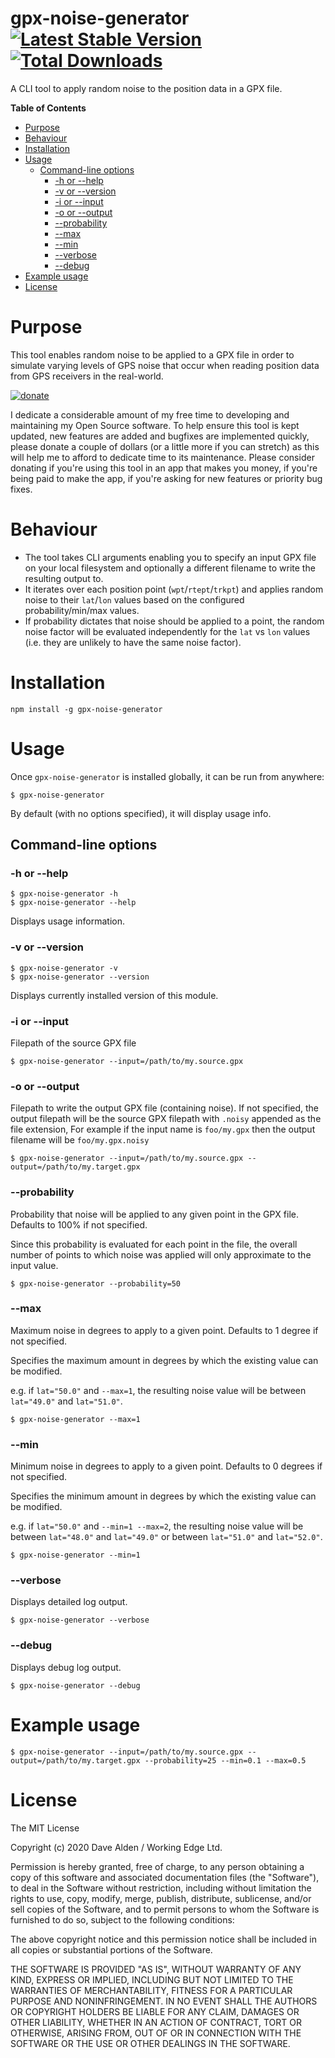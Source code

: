gpx-noise-generator [![Latest Stable Version](https://img.shields.io/npm/v/gpx-noise-generator.svg)](https://www.npmjs.com/package/gpx-noise-generator) [![Total Downloads](https://img.shields.io/npm/dt/gpx-noise-generator.svg)](https://npm-stat.com/charts.html?package=gpx-noise-generator)
=====================
A CLI tool to apply random noise to the position data in a GPX file.

<!-- START doctoc generated TOC please keep comment here to allow auto update -->
<!-- DON'T EDIT THIS SECTION, INSTEAD RE-RUN doctoc TO UPDATE -->
**Table of Contents**

- [Purpose](#purpose)
- [Behaviour](#behaviour)
- [Installation](#installation)
- [Usage](#usage)
  - [Command-line options](#command-line-options)
    - [-h or --help](#-h-or---help)
    - [-v or --version](#-v-or---version)
    - [-i or --input](#-i-or---input)
    - [-o or --output](#-o-or---output)
    - [--probability](#--probability)
    - [--max](#--max)
    - [--min](#--min)
    - [--verbose](#--verbose)
    - [--debug](#--debug)
- [Example usage](#example-usage)
- [License](#license)

<!-- END doctoc generated TOC please keep comment here to allow auto update -->

# Purpose
This tool enables random noise to be applied to a GPX file in order to simulate varying levels of GPS noise that occur when reading position data from GPS receivers in the real-world.

<!-- DONATE -->
[![donate](https://www.paypalobjects.com/en_US/i/btn/btn_donateCC_LG_global.gif)](https://www.paypal.com/cgi-bin/webscr?cmd=_s-xclick&hosted_button_id=ZRD3W47HQ3EMJ)

I dedicate a considerable amount of my free time to developing and maintaining my Open Source software.
To help ensure this tool is kept updated, new features are added and bugfixes are implemented quickly, please donate a couple of dollars (or a little more if you can stretch) as this will help me to afford to dedicate time to its maintenance. Please consider donating if you're using this tool in an app that makes you money, if you're being paid to make the app, if you're asking for new features or priority bug fixes.
<!-- END DONATE -->

# Behaviour
- The tool takes CLI arguments enabling you to specify an input GPX file on your local filesystem and optionally a different filename to write the resulting output to.
- It iterates over each position point (`wpt`/`rtept`/`trkpt`) and applies random noise to their `lat`/`lon` values based on the configured probability/min/max values.
- If probability dictates that noise should be applied to a point, the random noise factor will be evaluated independently for the `lat` vs `lon` values (i.e. they are unlikely to have the same noise factor).

# Installation

    npm install -g gpx-noise-generator

# Usage

Once `gpx-noise-generator` is installed globally, it can be run from anywhere:

    $ gpx-noise-generator

By default (with no options specified), it will display usage info.

## Command-line options

### -h or --help

    $ gpx-noise-generator -h
    $ gpx-noise-generator --help

Displays usage information.

### -v or --version

    $ gpx-noise-generator -v
    $ gpx-noise-generator --version

Displays currently installed version of this module.


### -i or --input
Filepath of the source GPX file

    $ gpx-noise-generator --input=/path/to/my.source.gpx

### -o or --output
Filepath to write the output GPX file (containing noise).
If not specified, the output filepath will be the source GPX filepath with `.noisy` appended as the file extension,
For example if the input name is `foo/my.gpx` then the output filename will be `foo/my.gpx.noisy`

    $ gpx-noise-generator --input=/path/to/my.source.gpx --output=/path/to/my.target.gpx
    
### --probability
Probability that noise will be applied to any given point in the GPX file.
Defaults to 100% if not specified.

Since this probability is evaluated for each point in the file, the overall number of points to which noise was applied will only approximate to the input value.

    $ gpx-noise-generator --probability=50
    
### --max
Maximum noise in degrees to apply to a given point. 
Defaults to 1 degree if not specified.

Specifies the maximum amount in degrees by which the existing value can be modified.

e.g. if `lat="50.0"` and  `--max=1`, the resulting noise value will be between `lat="49.0"` and `lat="51.0"`.

    $ gpx-noise-generator --max=1
    
### --min
Minimum noise in degrees to apply to a given point. 
Defaults to 0 degrees if not specified.

Specifies the minimum amount in degrees by which the existing value can be modified.

e.g. if `lat="50.0"` and  `--min=1 --max=2`, the resulting noise value will be between `lat="48.0"` and `lat="49.0"` or between `lat="51.0"` and `lat="52.0"`.

    $ gpx-noise-generator --min=1

### --verbose

Displays detailed log output.

    $ gpx-noise-generator --verbose
    
### --debug

Displays debug log output.

    $ gpx-noise-generator --debug

# Example usage

    $ gpx-noise-generator --input=/path/to/my.source.gpx --output=/path/to/my.target.gpx --probability=25 --min=0.1 --max=0.5

License
================

The MIT License

Copyright (c) 2020 Dave Alden / Working Edge Ltd.

Permission is hereby granted, free of charge, to any person obtaining a copy
of this software and associated documentation files (the "Software"), to deal
in the Software without restriction, including without limitation the rights
to use, copy, modify, merge, publish, distribute, sublicense, and/or sell
copies of the Software, and to permit persons to whom the Software is
furnished to do so, subject to the following conditions:

The above copyright notice and this permission notice shall be included in
all copies or substantial portions of the Software.

THE SOFTWARE IS PROVIDED "AS IS", WITHOUT WARRANTY OF ANY KIND, EXPRESS OR
IMPLIED, INCLUDING BUT NOT LIMITED TO THE WARRANTIES OF MERCHANTABILITY,
FITNESS FOR A PARTICULAR PURPOSE AND NONINFRINGEMENT. IN NO EVENT SHALL THE
AUTHORS OR COPYRIGHT HOLDERS BE LIABLE FOR ANY CLAIM, DAMAGES OR OTHER
LIABILITY, WHETHER IN AN ACTION OF CONTRACT, TORT OR OTHERWISE, ARISING FROM,
OUT OF OR IN CONNECTION WITH THE SOFTWARE OR THE USE OR OTHER DEALINGS IN
THE SOFTWARE.
